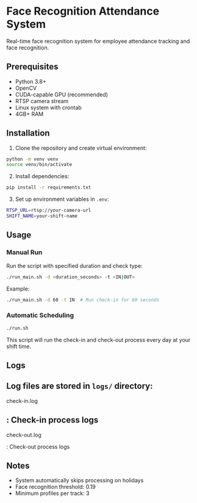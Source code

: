 # Face Recognition Attendance System

Real-time face recognition system for employee attendance tracking and face recognition.

## Prerequisites

- Python 3.8+
- OpenCV
- CUDA-capable GPU (recommended)
- RTSP camera stream
- Linux system with crontab
- 4GB+ RAM

## Installation

1. Clone the repository and create virtual environment:
```bash
python -m venv venv
source venv/bin/activate
```

2. Install dependencies:
```bash
pip install -r requirements.txt
```

3. Set up environment variables in `.env`:
```bash
RTSP_URL=rtsp://your-camera-url
SHIFT_NAME=your-shift-name
```

## Usage

### Manual Run

Run the script with specified duration and check type:
```bash
./run_main.sh -d <duration_seconds> -t <IN|OUT>
```

Example:
```bash
./run_main.sh -d 60 -t IN  # Run check-in for 60 seconds
```

### Automatic Scheduling

```bash
./run.sh
```
This script will run the check-in and check-out process every day at your shift time.

## Logs

Log files are stored in `logs/` directory:
- 

check-in.log

: Check-in process logs  
- 

check-out.log

: Check-out process logs

## Notes

- System automatically skips processing on holidays
- Face recognition threshold: 0.19
- Minimum profiles per track: 3
```
